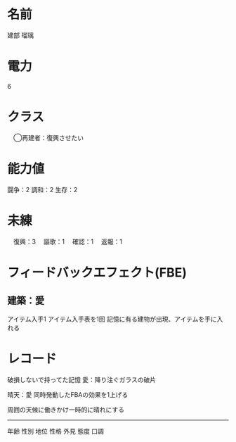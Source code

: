 # 名前

建部 瑠璃

# 電力

6

# クラス

　◯再建者：復興させたい

# 能力値

闘争：2
調和：2
生存：2

# 未練

　復興：3
　謳歌：1
　確認：1
　返報：1

# フィードバックエフェクト(FBE)

## 建築：愛

アイテム入手1
アイテム入手表を1回
記憶に有る建物が出現、アイテムを手に入れる

# レコード


破損しないで持ってた記憶
愛：降り注ぐガラスの破片

晴天：愛
同時発動したFBAの効果を1上げる

周囲の天候に働きかけ一時的に晴れにする


----

年齢
性別
地位
性格
外見
態度
口調

